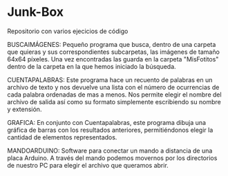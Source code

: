 # Junk-Box
Repositorio con varios ejecicios de código

BUSCAIMÁGENES:
              Pequeño programa que busca, dentro de una carpeta que quieras y sus correspondientes subcarpetas, las imágenes de tamaño 64x64 píxeles.
              Una vez encontradas las guarda en la carpeta "MisFotitos" dentro de la carpeta en la que hemos iniciado la búsqueda.
              
CUENTAPALABRAS:
              Este programa hace un recuento de palabras en un archivo de texto y nos devuelve una lista con el número de ocurrencias de cada palabra
              ordenadas de mas a menos.
              Nos permite elegir el nombre del archivo de salida así como su formato simplemente escribiendo su nombre y extensión.
              
GRAFICA:
        En conjunto con Cuentapalabras, este programa dibuja una gráfica de barras con los resultados anteriores, permitiéndonos elegir la cantidad de
        elementos representados.
        
MANDOARDUINO:
            Software para conectar un mando a distancia de una placa Arduino. A través del mando podemos movernos por los directorios de nuestro PC
            para elegir el archivo que queramos abrir.
